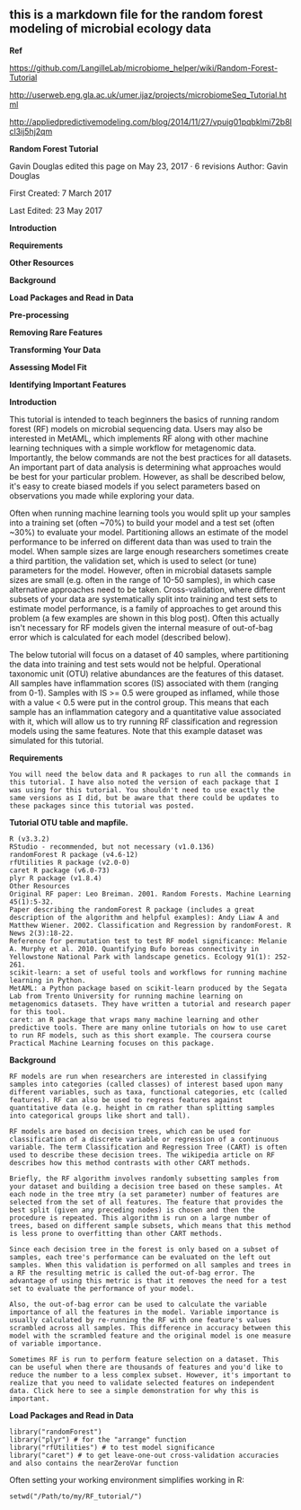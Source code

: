 ## this is a markdown file for the random forest modeling of microbial ecology data

**Ref**

https://github.com/LangilleLab/microbiome_helper/wiki/Random-Forest-Tutorial

http://userweb.eng.gla.ac.uk/umer.ijaz/projects/microbiomeSeq_Tutorial.html

http://appliedpredictivemodeling.com/blog/2014/11/27/vpuig01pqbklmi72b8lcl3ij5hj2qm

**Random Forest Tutorial**

Gavin Douglas edited this page on May 23, 2017 · 6 revisions
Author: Gavin Douglas

First Created: 7 March 2017

Last Edited: 23 May 2017

**Introduction**

**Requirements**

**Other Resources**

**Background**

**Load Packages and Read in Data**

**Pre-processing**

**Removing Rare Features**

**Transforming Your Data**

**Assessing Model Fit**

**Identifying Important Features**

**Introduction**

This tutorial is intended to teach beginners the basics of running random forest (RF) models on microbial sequencing data. Users may also be interested in MetAML, which implements RF along with other machine learning techniques with a simple workflow for metagenomic data. Importantly, the below commands are not the best practices for all datasets. An important part of data analysis is determining what approaches would be best for your particular problem. However, as shall be described below, it's easy to create biased models if you select parameters based on observations you made while exploring your data.

Often when running machine learning tools you would split up your samples into a training set (often ~70%) to build your model and a test set (often ~30%) to evaluate your model. Partitioning allows an estimate of the model performance to be inferred on different data than was used to train the model. When sample sizes are large enough researchers sometimes create a third partition, the validation set, which is used to select (or tune) parameters for the model. However, often in microbial datasets sample sizes are small (e.g. often in the range of 10-50 samples), in which case alternative approaches need to be taken. Cross-validation, where different subsets of your data are systematically split into training and test sets to estimate model performance, is a family of approaches to get around this problem (a few examples are shown in this blog post). Often this actually isn't necessary for RF models given the internal measure of out-of-bag error which is calculated for each model (described below).

The below tutorial will focus on a dataset of 40 samples, where partitioning the data into training and test sets would not be helpful. Operational taxonomic unit (OTU) relative abundances are the features of this dataset. All samples have inflammation scores (IS) associated with them (ranging from 0-1). Samples with IS >= 0.5 were grouped as inflamed, while those with a value < 0.5 were put in the control group. This means that each sample has an inflammation category and a quantitative value associated with it, which will allow us to try running RF classification and regression models using the same features. Note that this example dataset was simulated for this tutorial.

**Requirements**

```
You will need the below data and R packages to run all the commands in this tutorial. I have also noted the version of each package that I was using for this tutorial. You shouldn't need to use exactly the same versions as I did, but be aware that there could be updates to these packages since this tutorial was posted.
```

**Tutorial OTU table and mapfile.**

```
R (v3.3.2)
RStudio - recommended, but not necessary (v1.0.136)
randomForest R package (v4.6-12)
rfUtilities R package (v2.0-0)
caret R package (v6.0-73)
plyr R package (v1.8.4)
Other Resources
Original RF paper: Leo Breiman. 2001. Random Forests. Machine Learning 45(1):5-32.
Paper describing the randomForest R package (includes a great description of the algorithm and helpful examples): Andy Liaw A and Matthew Wiener. 2002. Classification and Regression by randomForest. R News 2(3):18-22.
Reference for permutation test to test RF model significance: Melanie A. Murphy et al. 2010. Quantifying Bufo boreas connectivity in Yellowstone National Park with landscape genetics. Ecology 91(1): 252-261.
scikit-learn: a set of useful tools and workflows for running machine learning in Python.
MetAML: a Python package based on scikit-learn produced by the Segata Lab from Trento University for running machine learning on metagenomics datasets. They have written a tutorial and research paper for this tool.
caret: an R package that wraps many machine learning and other predictive tools. There are many online tutorials on how to use caret to run RF models, such as this short example. The coursera course Practical Machine Learning focuses on this package.
```

**Background**

```
RF models are run when researchers are interested in classifying samples into categories (called classes) of interest based upon many different variables, such as taxa, functional categories, etc (called features). RF can also be used to regress features against quantitative data (e.g. height in cm rather than splitting samples into categorical groups like short and tall).

RF models are based on decision trees, which can be used for classification of a discrete variable or regression of a continuous variable. The term Classification and Regression Tree (CART) is often used to describe these decision trees. The wikipedia article on RF describes how this method contrasts with other CART methods.

Briefly, the RF algorithm involves randomly subsetting samples from your dataset and building a decision tree based on these samples. At each node in the tree mtry (a set parameter) number of features are selected from the set of all features. The feature that provides the best split (given any preceding nodes) is chosen and then the procedure is repeated. This algorithm is run on a large number of trees, based on different sample subsets, which means that this method is less prone to overfitting than other CART methods.

Since each decision tree in the forest is only based on a subset of samples, each tree's performance can be evaluated on the left out samples. When this validation is performed on all samples and trees in a RF the resulting metric is called the out-of-bag error. The advantage of using this metric is that it removes the need for a test set to evaluate the performance of your model.

Also, the out-of-bag error can be used to calculate the variable importance of all the features in the model. Variable importance is usually calculated by re-running the RF with one feature's values scrambled across all samples. This difference in accuracy between this model with the scrambled feature and the original model is one measure of variable importance.

Sometimes RF is run to perform feature selection on a dataset. This can be useful when there are thousands of features and you'd like to reduce the number to a less complex subset. However, it's important to realize that you need to validate selected features on independent data. Click here to see a simple demonstration for why this is important.
```

**Load Packages and Read in Data**
```
library("randomForest")
library("plyr") # for the "arrange" function
library("rfUtilities") # to test model significance
library("caret") # to get leave-one-out cross-validation accuracies and also contains the nearZeroVar function 

```

Often setting your working environment simplifies working in R:
```
setwd("/Path/to/my/RF_tutorial/") 
```
